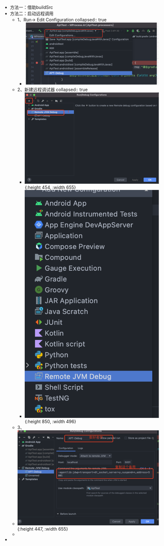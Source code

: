 - 方法一：借助buildSrc
- 方法二：启动远程调用
	- 1、Run-> Edit Configuration
	  collapsed:: true
		- ![image.png](../assets/image_1656397646365_0.png)
	- 2、新建远程调试器
	  collapsed:: true
		- ![image.png](../assets/image_1656398038260_0.png){:height 454, :width 655}
		- ![image.png](../assets/image_1656398182057_0.png){:height 850, :width 496}
	- 3、
	- ![image.png](../assets/image_1656398713483_0.png){:height 447, :width 655}
	-
-